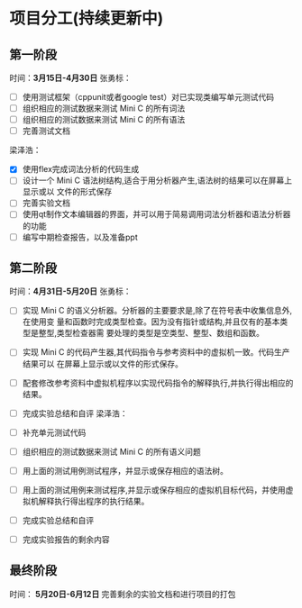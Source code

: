 # 项目分工(持续更新中)
## 第一阶段
时间：**3月15日-4月30日** 
张勇标：
- [ ] 使用测试框架（cppunit或者google test）对已实现类编写单元测试代码
- [ ] 组织相应的测试数据来测试 Mini C 的所有词法
- [ ] 组织相应的测试数据来测试 Mini C 的所有语法
- [ ] 完善测试文档

梁泽浩：
- [x] 使用flex完成词法分析的代码生成
- [ ] 设计一个 Mini C 语法树结构,适合于用分析器产生,语法树的结果可以在屏幕上显示或以
文件的形式保存
- [ ] 完善实验文档
- [ ] 使用qt制作文本编辑器的界面，并可以用于简易调用词法分析器和语法分析器的功能
- [ ] 编写中期检查报告，以及准备ppt

## 第二阶段
时间：**4月31日-5月20日** 
张勇标：
- [ ] 实现 Mini C 的语义分析器。分析器的主要要求是,除了在符号表中收集信息外,在使用变
量和函数时完成类型检查。因为没有指针或结构,并且仅有的基本类型是整型,类型检查器需
要处理的类型是空类型、整型、数组和函数。
- [ ] 实现 Mini C 的代码产生器,其代码指令与参考资料中的虚拟机一致。代码生产结果可以
在屏幕上显示或以文件的形式保存。
- [ ] 配套修改参考资料中虚拟机程序以实现代码指令的解释执行,并执行得出相应的结果。
- [ ] 完成实验总结和自评
梁泽浩：
- [ ] 补充单元测试代码
- [ ] 组织相应的测试数据来测试 Mini C 的所有语义问题
- [ ] 用上面的测试用例测试程序，并显示或保存相应的语法树。
- [ ] 用上面的测试用例来测试程序,并显示或保存相应的虚拟机目标代码，并使用虚拟机解释执行得出程序的执行结果。
- [ ] 完成实验总结和自评
- [ ] 完成实验报告的剩余内容

  
## 最终阶段
时间： **5月20日-6月12日**
完善剩余的实验文档和进行项目的打包
 
   

